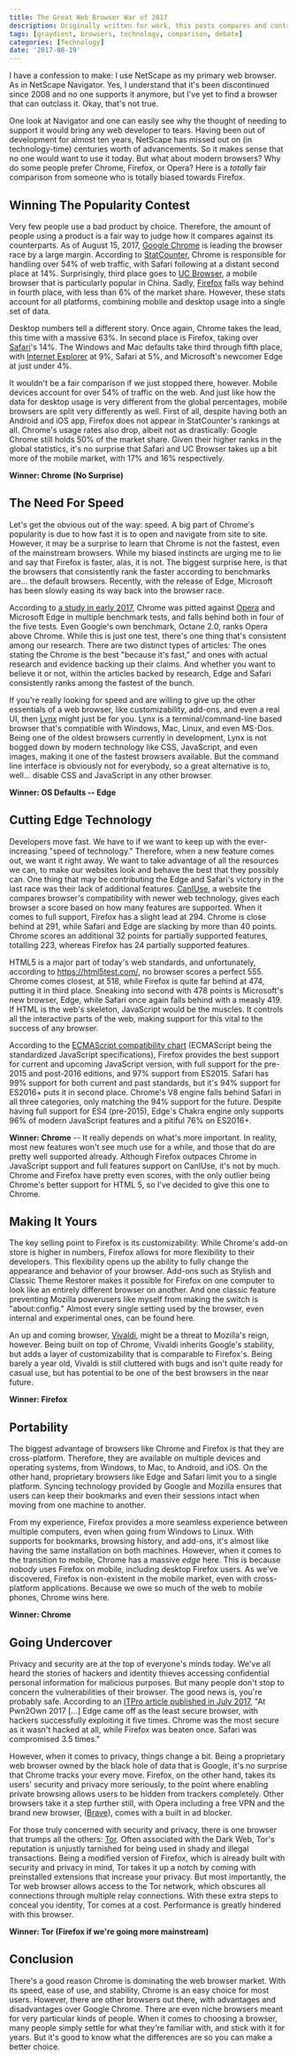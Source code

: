 ```yaml
---
title: The Great Web Browser War of 2017
description: Originally written for work, this posts compares and contrasts our options to traverse the online world.
tags: [graydient, browsers, technology, comparison, debate]
categories: [Technology]
date: '2017-08-19'
---
```


I have a confession to make: I use NetScape as my primary web browser. As in NetScape Navigator. Yes, I understand that it's been discontinued since 2008 and no one supports it anymore, but I've yet to find a browser that can outclass it. Okay, that's not true.

One look at Navigator and one can easily see why the thought of needing to support it would bring any web developer to tears. Having been out of development for almost ten years, NetScape has missed out on (in technology-time) centuries worth of advancements. So it makes sense that no one would want to use it today. But what about modern browsers? Why do some people prefer Chrome, Firefox, or Opera? Here is a _totally_ fair comparison from someone who is totally biased towards Firefox.

## Winning The Popularity Contest

Very few people use a bad product by choice. Therefore, the amount of people using a product is a fair way to judge how it compares against its counterparts. As of August 15, 2017, [Google Chrome](https://www.google.com/chrome/browser/desktop/index.html) is leading the browser race by a large margin. According to [StatCounter](http://gs.statcounter.com/), Chrome is responsible for handling over 54% of web traffic, with Safari following at a distant second place at 14%. Surprisingly, third place goes to [UC Browser](https://uc-browser.en.softonic.com/), a mobile browser that is particularly popular in China. Sadly, [Firefox](https://www.mozilla.org/en-US/) falls way behind in fourth place, with less than 6% of the market share. However, these stats account for all platforms, combining mobile and desktop usage into a single set of data.

Desktop numbers tell a different story. Once again, Chrome takes the lead, this time with a massive 63%. In second place is Firefox, taking over [Safari](https://support.apple.com/en-us/HT204416)'s 14%. The Windows and Mac defaults take third through fifth place, with [Internet Explorer](https://support.microsoft.com/en-us/help/17621/internet-explorer-downloads) at 9%, Safari at 5%, and Microsoft's newcomer Edge at just under 4%.

It wouldn't be a fair comparison if we just stopped there, however. Mobile devices account for over 54% of traffic on the web. And just like how the data for desktop usage is very different from the global percentages, mobile browsers are split very differently as well. First of all, despite having both an Android and iOS app, Firefox does not appear in StatCounter's rankings at all. Chrome's usage rates also drop, albeit not as drastically: Google Chrome still holds 50% of the market share. Given their higher ranks in the global statistics, it's no surprise that Safari and UC Browser takes up a bit more of the mobile market, with 17% and 16% respectively.

**Winner: Chrome (No Surprise)**

## The Need For Speed

Let's get the obvious out of the way: speed. A big part of Chrome's popularity is due to how fast it is to open and navigate from site to site. However, it may be a surprise to learn that Chrome is not the fastest, even of the mainstream browsers. While my biased instincts are urging me to lie and say that Firefox is faster, alas, it is not. The biggest surprise here, is that the browsers that consistently rank the faster according to benchmarks are... the default browsers. Recently, with the release of Edge, Microsoft has been slowly easing its way back into the browser race.

According to [a study in early 2017](http://www.zdnet.com/article/whats-2017s-fastest-windows-10-web-browser/), Chrome was pitted against [Opera](http://www.opera.com/) and Microsoft Edge in multiple benchmark tests, and falls behind both in four of the five tests. Even Google's own benchmark, Octane 2.0, ranks Opera above Chrome. While this is just one test, there's one thing that's consistent among our research. There are two distinct types of articles: The ones stating the Chrome is the best "because it's fast," and ones with actual research and evidence backing up their claims. And whether you want to believe it or not, within the articles backed by research, Edge and Safari consistently ranks among the fastest of the bunch.

If you're really looking for speed and are willing to give up the other essentials of a web browser, like customizability, add-ons, and even a real UI, then [Lynx](http://lynx.browser.org/) might just be for you. Lynx is a terminal/command-line based browser that's compatible with Windows, Mac, Linux, and even MS-Dos. Being one of the oldest browsers currently in development, Lynx is not bogged down by modern technology like CSS, JavaScript, and even images, making it one of the fastest browsers available. But the command line interface is obviously not for everybody, so a great alternative is to, well... disable CSS and JavaScript in any other browser.

**Winner: OS Defaults -- Edge**

## Cutting Edge Technology

Developers move fast. We have to if we want to keep up with the ever-increasing "speed of technology." Therefore, when a new feature comes out, we want it right away. We want to take advantage of all the resources we can, to make our websites look and behave the best that they possibly can. One thing that may be contributing the Edge and Safari's victory in the last race was their lack of additional features. [CanIUse](http://caniuse.com/), a website the compares browser's compatibility with newer web technology, gives each browser a score based on how many features are supported. When it comes to full support, Firefox has a slight lead at 294. Chrome is close behind at 291, while Safari and Edge are slacking by more than 40 points. Chrome scores an additional 32 points for partially supported features, totalling 223, whereas Firefox has 24 partially supported features.

HTML5 is a major part of today's web standards, and unfortunately, according to https://html5test.com/, no browser scores a perfect 555. Chrome comes closest, at 518, while Firefox is quite far behind at 474, putting it in third place. Sneaking into second with 478 points is Microsoft's new browser, Edge, while Safari once again falls behind with a measly 419. If HTML is the web's skeleton, JavaScript would be the muscles. It controls all the interactive parts of the web, making support for this vital to the success of any browser.

According to the [ECMAScript compatibility chart](https://kangax.github.io/compat-table/) (ECMAScript being the standardized JavaScript specifications), Firefox provides the best support for current and upcoming JavaScript version, with full support for the pre-2015 and post-2016 editions, and 97% support from ES2015. Safari has 99% support for both current and past standards, but it's 94% support for ES2016+ puts it in second place. Chrome's V8 engine falls behind Safari in all three categories, only matching the 94% support for the future. Despite having full support for ES4 (pre-2015), Edge's Chakra engine only supports 96% of modern JavaScript features and a pitiful 76% on ES2016+.

**Winner: Chrome** -- It really depends on what's more important. In reality, most new features won't see much use for a while, and those that do are pretty well supported already. Although Firefox outpaces Chrome in JavaScript support and full features support on CanIUse, it's not by much. Chrome and Firefox have pretty even scores, with the only outlier being Chrome's better support for HTML 5, so I've decided to give this one to Chrome.

## Making It Yours

The key selling point to Firefox is its customizability. While Chrome's add-on store is higher in numbers, Firefox allows for more flexibility to their developers. This flexibility opens up the ability to fully change the appearance and behavior of your browser. Add-ons such as Stylish and Classic Theme Restorer makes it possible for Firefox on one computer to look like an entirely different browser on another. And one classic feature preventing Mozilla powerusers like myself from making the switch is "about:config." Almost every single setting used by the browser, even internal and experimental ones, can be found here.

An up and coming browser, [Vivaldi](https://vivaldi.com/?lang=en_US), might be a threat to Mozilla's reign, however. Being built on top of Chrome, Vivaldi inherits Google's stability, but adds a layer of customizability that is comparable to Firefox's. Being barely a year old, Vivaldi is still cluttered with bugs and isn't quite ready for casual use, but has potential to be one of the best browsers in the near future.

**Winner: Firefox**

## Portability

The biggest advantage of browsers like Chrome and Firefox is that they are cross-platform. Therefore, they are available on multiple devices and operating systems, from Windows, to Mac, to Android, and iOS. On the other hand, proprietary browsers like Edge and Safari limit you to a single platform. Syncing technology provided by Google and Mozilla ensures that users can keep their bookmarks and even their sessions intact when moving from one machine to another.

From my experience, Firefox provides a more seamless experience between multiple computers, even when going from Windows to Linux. With supports for bookmarks, browsing history, and add-ons, it's almost like having the same installation on both machines. However, when it comes to the transition to mobile, Chrome has a massive _edge_ here. This is because _nobody_ uses Firefox on mobile, including desktop Firefox users. As we've discovered, Firefox is non-existent in the mobile market, even with cross-platform applications. Because we owe so much of the web to mobile phones, Chrome wins here.

**Winner: Chrome**

## Going Undercover

Privacy and security are at the top of everyone's minds today. We've all heard the stories of hackers and identity thieves accessing confidential personal information for malicious purposes. But many people don't stop to concern the vulnerabilities of their browser. The good news is, you're probably safe. According to an [ITPro article published in July 2017](http://www.itpro.co.uk/web-browsers/24796/which-is-the-best-browser-chrome-vs-firefox-vs-Microsoft-edge), "At Pwn2Own 2017 [...] Edge came off as the least secure browser, with hackers successfully exploiting it five times. Chrome was the most secure as it wasn't hacked at all, while Firefox was beaten once. Safari was compromised 3.5 times."

However, when it comes to privacy, things change a bit. Being a proprietary web browser owned by the black hole of data that is Google, it's no surprise that Chrome tracks your every move. Firefox, on the other hand, takes its users' security and privacy more seriously, to the point where enabling private browsing allows users to be hidden from trackers completely. Other browsers take it a step further still, with Opera including a free VPN and the brand new browser, ([Brave](https://brave.com/)), comes with a built in ad blocker.

For those truly concerned with security and privacy, there is one browser that trumps all the others: [Tor](https://www.torproject.org/projects/torbrowser.html.en). Often associated with the Dark Web, Tor's reputation is unjustly tarnished for being used in shady and illegal transactions. Being a modified version of Firefox, which is already built with security and privacy in mind, Tor takes it up a notch by coming with preinstalled extensions that increase your privacy. But most importantly, the Tor web browser allows access to the Tor network, which obscures all connections through multiple relay connections. With these extra steps to conceal you identity, Tor comes at a cost. Performance is greatly hindered with this browser.

**Winner: Tor (Firefox if we're going more mainstream)**

## Conclusion

There's a good reason Chrome is dominating the web browser market. With its speed, ease of use, and stability, Chrome is an easy choice for most users. However, there are other browsers out there, with advantages and disadvantages over Google Chrome. There are even niche browsers meant for very particular kinds of people. When it comes to choosing a browser, many people simply settle for what they're familiar with, and stick with it for years. But it's good to know what the differences are so you can make a better choice.
